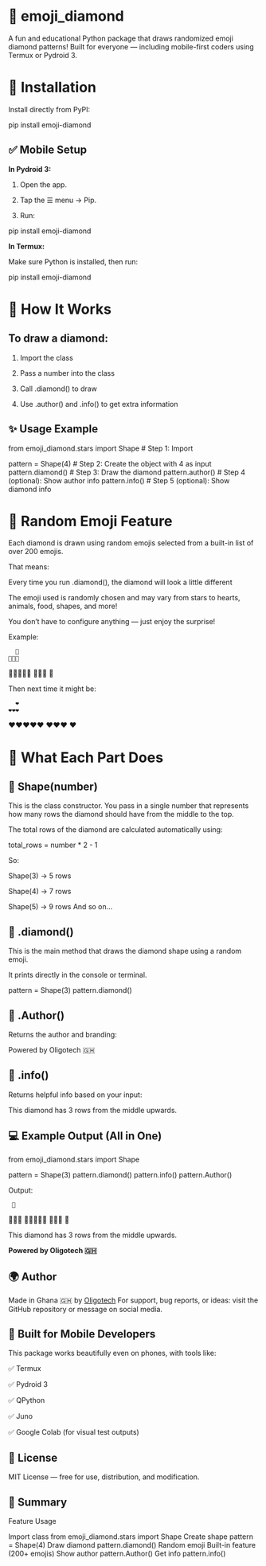 # 💎 emoji_diamond

A fun and educational Python package that draws randomized emoji diamond patterns!
Built for everyone — including mobile-first coders using Termux or Pydroid 3.



# 🔧 Installation

Install directly from PyPI:

pip install emoji-diamond


## ✅ Mobile Setup


**In Pydroid 3:**

1. Open the app.


2. Tap the ☰ menu → Pip.


3. Run:

pip install emoji-diamond



**In Termux:**

Make sure Python is installed, then run:

pip install emoji-diamond




# 🧠 How It Works


## To draw a diamond:

1. Import the class


2. Pass a number into the class


3. Call .diamond() to draw


4. Use .author() and .info() to get extra information




## ✨ Usage Example

from emoji_diamond.stars import Shape  # Step 1: Import

pattern = Shape(4)                     # Step 2: Create the object with 4 as input
pattern.diamond()                      # Step 3: Draw the diamond
pattern.author()                       # Step 4 (optional): Show author info
pattern.info()                         # Step 5 (optional): Show diamond info



# 🔄 Random Emoji Feature

Each diamond is drawn using random emojis selected from a built-in list of over 200 emojis.

That means:

Every time you run .diamond(), the diamond will look a little different

The emoji used is randomly chosen and may vary from stars to hearts, animals, food, shapes, and more!


You don’t have to configure anything — just enjoy the surprise!

Example:

      🐍
    🐍🐍🐍
  🐍🐍🐍🐍🐍
    🐍🐍🐍
      🐍

Then next time it might be:

      ❤️ 
    ❤️❤️❤️
  ❤️❤️❤️❤️❤️
    ❤️❤️❤️
      ❤️



# 🧾 What Each Part Does

## 🔹 Shape(number)

This is the class constructor. You pass in a single number that represents how many rows the diamond should have from the middle to the top.

The total rows of the diamond are calculated automatically using:

total_rows = number * 2 - 1

So:

Shape(3) → 5 rows

Shape(4) → 7 rows

Shape(5) → 9 rows
And so on...


## 🔹 .diamond()

This is the main method that draws the diamond shape using a random emoji.

It prints directly in the console or terminal.

pattern = Shape(3)
pattern.diamond()

## 🔹 .Author()

Returns the author and branding:

Powered by Oligotech 🇬🇭

## 🔹 .info()

Returns helpful info based on your input:

This diamond has 3 rows from the middle upwards.



## 💻 Example Output (All in One)

from emoji_diamond.stars import Shape

pattern = Shape(3)
pattern.diamond()
pattern.info()
pattern.Author()

Output:

     🐙
   🐙🐙🐙
 🐙🐙🐙🐙🐙
   🐙🐙🐙
     🐙

This diamond has 3 rows from the middle upwards.

**Powered by Oligotech 🇬🇭**



## 🌍 Author

Made in Ghana 🇬🇭 by [Oligotech](https://t.me/OligoTech)
For support, bug reports, or ideas: visit the GitHub repository or message on social media.




## 📱 Built for Mobile Developers

This package works beautifully even on phones, with tools like:

✅ Termux

✅ Pydroid 3

✅ QPython

✅ Juno

✅ Google Colab (for visual test outputs)




## 📄 License

MIT License — free for use, distribution, and modification.




## 📌 Summary

Feature	Usage

Import class	from emoji_diamond.stars import Shape
Create shape	pattern = Shape(4)
Draw diamond	pattern.diamond()
Random emoji	Built-in feature (200+ emojis)
Show author	pattern.Author()
Get info	pattern.info()
